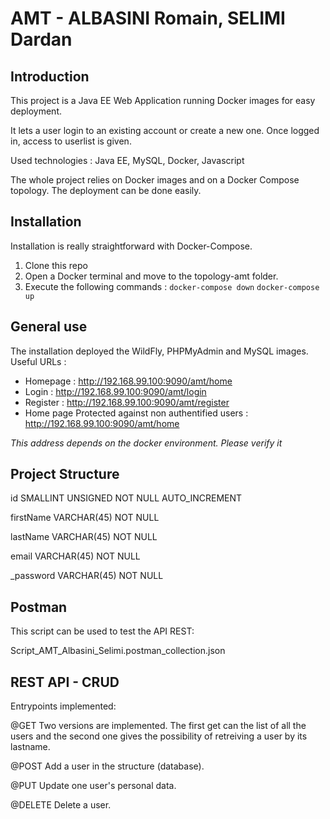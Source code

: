 # AMT - ALBASINI Romain, SELIMI Dardan

## Introduction
This project is a Java EE Web Application running Docker images for easy deployment. 

It lets a user login to an existing account or create a new one. Once logged in, access to userlist is given.

Used technologies : Java EE, MySQL, Docker, Javascript

The whole project relies on Docker images and on a Docker Compose topology. The deployment can be done easily. 


## Installation
Installation is really straightforward with Docker-Compose.

1. Clone this repo
2. Open a Docker terminal and move to the topology-amt folder.
3. Execute the following commands : 
`docker-compose down` 
`docker-compose up`

## General use
The installation deployed the WildFly, PHPMyAdmin and MySQL images.
Useful URLs : 
- Homepage : http://192.168.99.100:9090/amt/home
- Login : http://192.168.99.100:9090/amt/login
- Register : http://192.168.99.100:9090/amt/register
- Home page Protected against non authentified users : http://192.168.99.100:9090/amt/home

*This address depends on the docker environment. Please verify it*

## Project Structure


  id SMALLINT UNSIGNED NOT NULL AUTO_INCREMENT
  
  firstName VARCHAR(45) NOT NULL
  
  lastName VARCHAR(45) NOT NULL
  
  email VARCHAR(45) NOT NULL
  
  _password VARCHAR(45) NOT NULL
  
  
## Postman
This script can be used to test the API REST:

Script_AMT_Albasini_Selimi.postman_collection.json

## REST API - CRUD

Entrypoints implemented:

@GET Two versions are implemented. The first get can the list of all the users and the second one gives the possibility of retreiving a user by its lastname.

@POST Add a user in the structure (database).

@PUT Update one user's personal data.

@DELETE Delete a user.










